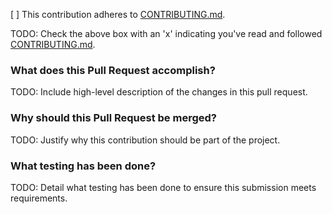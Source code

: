 
[ ] This contribution adheres to [CONTRIBUTING.md](https://github.com/ni/nidevlabs/blob/master/CONTRIBUTING.md).

TODO: Check the above box with an 'x' indicating you've read and followed [CONTRIBUTING.md](https://github.com/ni/nidevlabs/blob/master/CONTRIBUTING.md).

### What does this Pull Request accomplish?

TODO: Include high-level description of the changes in this pull request.

### Why should this Pull Request be merged?

TODO: Justify why this contribution should be part of the project.

### What testing has been done?

TODO: Detail what testing has been done to ensure this submission meets requirements.
